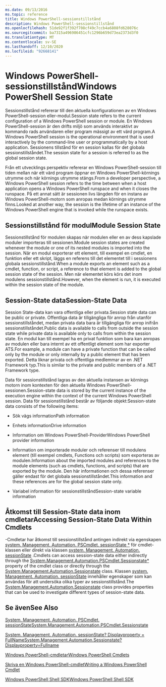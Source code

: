 ```yaml
---
ms.date: 09/13/2016
ms.topic: reference
title: Windows PowerShell-sessionstillstånd
description: Windows PowerShell-sessionstillstånd
ms.openlocfilehash: 51de92f1f392f708cf49c7ccb4a6808fd628076c
ms.sourcegitcommit: ba7315a496986451cfc1296b659d73ea2373d3f0
ms.translationtype: MT
ms.contentlocale: sv-SE
ms.lasthandoff: 12/10/2020
ms.locfileid: "92668141"
---
```

# <a name="windows-powershell-session-state"></a><span data-ttu-id="300bf-103">Windows PowerShell-sessionstillstånd</span><span class="sxs-lookup"><span data-stu-id="300bf-103">Windows PowerShell Session State</span></span>

<span data-ttu-id="300bf-104">Sessionstillstånd refererar till den aktuella konfigurationen av en Windows PowerShell-session eller-modul.</span><span class="sxs-lookup"><span data-stu-id="300bf-104">Session state refers to the current configuration of a Windows PowerShell session or module.</span></span> <span data-ttu-id="300bf-105">En Windows PowerShell-session är den drifts miljö som används interaktivt av kommando rads användaren eller program mässigt av ett värd program.</span><span class="sxs-lookup"><span data-stu-id="300bf-105">A Windows PowerShell session is the operational environment that is used interactively by the command-line user or programmatically by a host application.</span></span> <span data-ttu-id="300bf-106">Sessionens tillstånd för en session kallas för det globala sessionstillståndet.</span><span class="sxs-lookup"><span data-stu-id="300bf-106">The session state for a session is referred to as the global session state.</span></span>

<span data-ttu-id="300bf-107">Från ett utvecklings perspektiv refererar en Windows PowerShell-session till tiden mellan när ett värd program öppnar en Windows PowerShell-körnings utrymme och när körnings utrymme stängs.</span><span class="sxs-lookup"><span data-stu-id="300bf-107">From a developer perspective, a Windows PowerShell session refers to the time between when a host application opens a Windows PowerShell runspace and when it closes the runspace.</span></span> <span data-ttu-id="300bf-108">På ett annat sätt är sessionen livs längden för en instans av Windows PowerShell-motorn som anropas medan körnings utrymme finns.</span><span class="sxs-lookup"><span data-stu-id="300bf-108">Looked at another way, the session is the lifetime of an instance of the Windows PowerShell engine that is invoked while the runspace exists.</span></span>

## <a name="module-session-state"></a><span data-ttu-id="300bf-109">Sessionstillstånd för modul</span><span class="sxs-lookup"><span data-stu-id="300bf-109">Module Session State</span></span>

<span data-ttu-id="300bf-110">Sessionstillstånd för modulen skapas när modulen eller en av dess kapslade moduler importeras till sessionen.</span><span class="sxs-lookup"><span data-stu-id="300bf-110">Module session states are created whenever the module or one of its nested modules is imported into the session.</span></span> <span data-ttu-id="300bf-111">När en modul exporterar ett element, till exempel en cmdlet, en funktion eller ett skript, läggs en referens till det elementet till i sessionens globala sessionstillstånd.</span><span class="sxs-lookup"><span data-stu-id="300bf-111">When a module exports an element such as a cmdlet, function, or script, a reference to that element is added to the global session state of the session.</span></span> <span data-ttu-id="300bf-112">Men när elementet körs körs det inom modulens sessionstillstånd.</span><span class="sxs-lookup"><span data-stu-id="300bf-112">However, when the element is run, it is executed within the session state of the module.</span></span>

## <a name="session-state-data"></a><span data-ttu-id="300bf-113">Session-State data</span><span class="sxs-lookup"><span data-stu-id="300bf-113">Session-State Data</span></span>

<span data-ttu-id="300bf-114">Session State-data kan vara offentliga eller privata.</span><span class="sxs-lookup"><span data-stu-id="300bf-114">Session state data can be public or private.</span></span> <span data-ttu-id="300bf-115">Offentliga data är tillgängliga för anrop från utanför sessionstillståndet, medan privata data bara är tillgängliga för anrop inifrån sessionstillståndet.</span><span class="sxs-lookup"><span data-stu-id="300bf-115">Public data is available to calls from outside the session state while private data is available only to calls from within the session state.</span></span> <span data-ttu-id="300bf-116">En modul kan till exempel ha en privat funktion som bara kan anropas av modulen eller bara internt av ett offentligt element som har exporter ATS.</span><span class="sxs-lookup"><span data-stu-id="300bf-116">For example, a module can have a private function that can be called only by the module or only internally by a public element that has been exported.</span></span> <span data-ttu-id="300bf-117">Detta liknar privata och offentliga medlemmar av en .NET Framework typ.</span><span class="sxs-lookup"><span data-stu-id="300bf-117">This is similar to the private and public members of a .NET Framework type.</span></span>

<span data-ttu-id="300bf-118">Data för sessionstillstånd lagras av den aktuella instansen av körnings motorn inom kontexten för den aktuella Windows PowerShell-sessionen.</span><span class="sxs-lookup"><span data-stu-id="300bf-118">Session-state data is stored by the current instance of the execution engine within the context of the current Windows PowerShell session.</span></span> <span data-ttu-id="300bf-119">Data för sessionstillstånd består av följande objekt:</span><span class="sxs-lookup"><span data-stu-id="300bf-119">Session-state data consists of the following items:</span></span>

- <span data-ttu-id="300bf-120">Sök vägs information</span><span class="sxs-lookup"><span data-stu-id="300bf-120">Path information</span></span>

- <span data-ttu-id="300bf-121">Enhets information</span><span class="sxs-lookup"><span data-stu-id="300bf-121">Drive information</span></span>

- <span data-ttu-id="300bf-122">Information om Windows PowerShell-Provider</span><span class="sxs-lookup"><span data-stu-id="300bf-122">Windows PowerShell provider information</span></span>

- <span data-ttu-id="300bf-123">Information om importerade moduler och referenser till modulens element (till exempel cmdlets, Functions och scripts) som exporteras av modulen.</span><span class="sxs-lookup"><span data-stu-id="300bf-123">Information about the imported modules and references to the module elements (such as cmdlets, functions, and scripts) that are exported by the module.</span></span> <span data-ttu-id="300bf-124">Den här informationen och dessa referenser gäller endast för det globala sessionstillståndet.</span><span class="sxs-lookup"><span data-stu-id="300bf-124">This information and these references are for the global session state only.</span></span>

- <span data-ttu-id="300bf-125">Variabel information för sessionstillstånd</span><span class="sxs-lookup"><span data-stu-id="300bf-125">Session-state variable information</span></span>

## <a name="accessing-session-state-data-within-cmdlets"></a><span data-ttu-id="300bf-126">Åtkomst till Session-State data inom cmdletar</span><span class="sxs-lookup"><span data-stu-id="300bf-126">Accessing Session-State Data Within Cmdlets</span></span>

<span data-ttu-id="300bf-127">-Cmdletar har åtkomst till sessionstillstånd antingen indirekt via egenskapen [system. Management. Automation. PSCmdlet. sessionState \*](/dotnet/api/System.Management.Automation.PSCmdlet.SessionState) för cmdlet-klassen eller direkt via klassen [system. Management. Automation. sessionState](/dotnet/api/System.Management.Automation.SessionState) .</span><span class="sxs-lookup"><span data-stu-id="300bf-127">Cmdlets can access session-state data either indirectly through the [System.Management.Automation.PSCmdlet.Sessionstate\*](/dotnet/api/System.Management.Automation.PSCmdlet.SessionState) property of the cmdlet class or directly through the [System.Management.Automation.Sessionstate](/dotnet/api/System.Management.Automation.SessionState) class.</span></span> <span data-ttu-id="300bf-128">Klassen [system. Management. Automation. sessionState](/dotnet/api/System.Management.Automation.SessionState) innehåller egenskaper som kan användas för att undersöka olika typer av sessionstillstånd.</span><span class="sxs-lookup"><span data-stu-id="300bf-128">The [System.Management.Automation.Sessionstate](/dotnet/api/System.Management.Automation.SessionState) class provides properties that can be used to investigate different types of session-state data.</span></span>

## <a name="see-also"></a><span data-ttu-id="300bf-129">Se även</span><span class="sxs-lookup"><span data-stu-id="300bf-129">See Also</span></span>

[<span data-ttu-id="300bf-130">System. Management. Automation. PSCmdlet. sessionState</span><span class="sxs-lookup"><span data-stu-id="300bf-130">System.Management.Automation.PSCmdlet.Sessionstate</span></span>](/dotnet/api/System.Management.Automation.PSCmdlet.SessionState)

[<span data-ttu-id="300bf-131">System. Management. Automation. sessionState? Displayproperty = FullName</span><span class="sxs-lookup"><span data-stu-id="300bf-131">System.Management.Automation.Sessionstate?Displayproperty=Fullname</span></span>](/dotnet/api/System.Management.Automation.SessionState)

[<span data-ttu-id="300bf-132">Windows PowerShell-cmdletar</span><span class="sxs-lookup"><span data-stu-id="300bf-132">Windows PowerShell Cmdlets</span></span>](./cmdlet-overview.md)

[<span data-ttu-id="300bf-133">Skriva en Windows PowerShell-cmdlet</span><span class="sxs-lookup"><span data-stu-id="300bf-133">Writing a Windows PowerShell Cmdlet</span></span>](./writing-a-windows-powershell-cmdlet.md)

[<span data-ttu-id="300bf-134">Windows PowerShell Shell SDK</span><span class="sxs-lookup"><span data-stu-id="300bf-134">Windows PowerShell Shell SDK</span></span>](../windows-powershell-reference.md)
